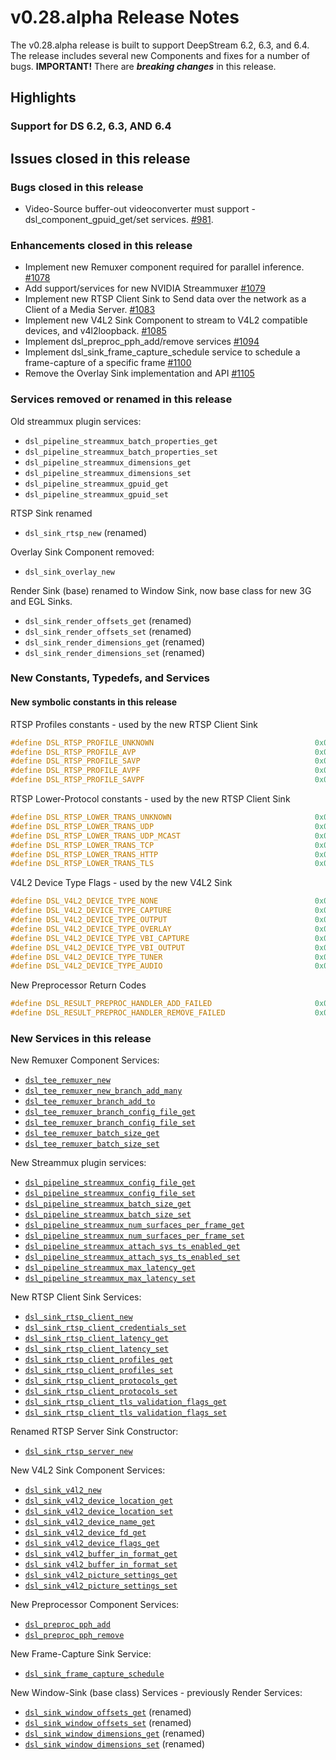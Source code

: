 # v0.28.alpha Release Notes
The v0.28.alpha release is built to support DeepStream 6.2, 6.3, and 6.4. The release includes several new Components and fixes for a number of bugs. **IMPORTANT!** There are _**breaking changes**_ in this release. 

## Highlights

### Support for DS 6.2, 6.3, AND 6.4

## Issues closed in this release
### Bugs closed in this release
* Video-Source buffer-out videoconverter must support - dsl_component_gpuid_get/set services. [#981](https://github.com/prominenceai/deepstream-services-library/issues/981).

### Enhancements closed in this release
* Implement new Remuxer component required for parallel inference. [#1078](https://github.com/prominenceai/deepstream-services-library/issues/1078)
* Add support/services for new NVIDIA Streammuxer [#1079](https://github.com/prominenceai/deepstream-services-library/issues/1079)
* Implement new RTSP Client Sink to Send data over the network as a Client of a Media Server. [#1083](https://github.com/prominenceai/deepstream-services-library/issues/1083)
* Implement new V4L2 Sink Component to stream to V4L2 compatible devices, and v4l2loopback. [#1085](https://github.com/prominenceai/deepstream-services-library/issues/1085)
* Implement dsl_preproc_pph_add/remove services [#1094](https://github.com/prominenceai/deepstream-services-library/issues/1094)
* Implement dsl_sink_frame_capture_schedule service to schedule a frame-capture of a specific frame [#1100](https://github.com/prominenceai/deepstream-services-library/issues/1100)
* Remove the Overlay Sink implementation and API [#1105](https://github.com/prominenceai/deepstream-services-library/issues/1105)

### Services removed or renamed in this release
Old streammux plugin services:
* `dsl_pipeline_streammux_batch_properties_get`
* `dsl_pipeline_streammux_batch_properties_set`
* `dsl_pipeline_streammux_dimensions_get`
* `dsl_pipeline_streammux_dimensions_set`
* `dsl_pipeline_streammux_gpuid_get`
* `dsl_pipeline_streammux_gpuid_set`

RTSP Sink renamed
* `dsl_sink_rtsp_new` (renamed)
  
Overlay Sink Component removed:
* `dsl_sink_overlay_new`

Render Sink (base) renamed to Window Sink, now base class for new 3G and EGL Sinks.
* `dsl_sink_render_offsets_get` (renamed)
* `dsl_sink_render_offsets_set` (renamed)
* `dsl_sink_render_dimensions_get` (renamed)
* `dsl_sink_render_dimensions_set` (renamed)
  
### New Constants, Typedefs, and Services
#### New symbolic constants in this release
RTSP Profiles constants - used by the new RTSP Client Sink
```c
#define DSL_RTSP_PROFILE_UNKNOWN                                    0x00000000
#define DSL_RTSP_PROFILE_AVP                                        0x00000001
#define DSL_RTSP_PROFILE_SAVP                                       0x00000002
#define DSL_RTSP_PROFILE_AVPF                                       0x00000004
#define DSL_RTSP_PROFILE_SAVPF                                      0x00000008
```
RTSP Lower-Protocol constants - used by the new RTSP Client Sink
```c
#define DSL_RTSP_LOWER_TRANS_UNKNOWN                                0x00000000
#define DSL_RTSP_LOWER_TRANS_UDP                                    0x00000001
#define DSL_RTSP_LOWER_TRANS_UDP_MCAST                              0x00000002
#define DSL_RTSP_LOWER_TRANS_TCP                                    0x00000004
#define DSL_RTSP_LOWER_TRANS_HTTP                                   0x00000010
#define DSL_RTSP_LOWER_TRANS_TLS                                    0x00000020
```

V4L2 Device Type Flags - used by the new V4L2 Sink
```c
#define DSL_V4L2_DEVICE_TYPE_NONE                                   0x00000000 
#define DSL_V4L2_DEVICE_TYPE_CAPTURE                                0x00000001
#define DSL_V4L2_DEVICE_TYPE_OUTPUT                                 0x00000002
#define DSL_V4L2_DEVICE_TYPE_OVERLAY                                0x00000004
#define DSL_V4L2_DEVICE_TYPE_VBI_CAPTURE                            0x00000010
#define DSL_V4L2_DEVICE_TYPE_VBI_OUTPUT                             0x00000020
#define DSL_V4L2_DEVICE_TYPE_TUNER                                  0x00010000
#define DSL_V4L2_DEVICE_TYPE_AUDIO                                  0x00020000
```

New Preprocessor Return Codes
```c
#define DSL_RESULT_PREPROC_HANDLER_ADD_FAILED                       0x00B00008
#define DSL_RESULT_PREPROC_HANDLER_REMOVE_FAILED                    0x00B00009
```

### New Services in this release
New Remuxer Component Services:
* [`dsl_tee_remuxer_new`](/docs/api-tee.md#dsl_tee_remuxer_new)
* [`dsl_tee_remuxer_new_branch_add_many`](/docs/api-tee.md#dsl_tee_remuxer_new_branch_add_many)
* [`dsl_tee_remuxer_branch_add_to`](/docs/api-tee.md#dsl_tee_remuxer_branch_add_to)
* [`dsl_tee_remuxer_branch_config_file_get`](/docs/api-tee.md#dsl_tee_remuxer_branch_config_file_get)
* [`dsl_tee_remuxer_branch_config_file_set`](/docs/api-tee.md#dsl_tee_remuxer_branch_config_file_set)
* [`dsl_tee_remuxer_batch_size_get`](/docs/api-tee.md#dsl_tee_remuxer_batch_size_get)
* [`dsl_tee_remuxer_batch_size_set`](/docs/api-tee.md#dsl_tee_remuxer_batch_size_set)

New Streammux plugin services:
* [`dsl_pipeline_streammux_config_file_get`](/docs/api-pipeline.md#dsl_pipeline_streammux_config_file_get)
* [`dsl_pipeline_streammux_config_file_set`](/docs/api-pipeline.md#dsl_pipeline_streammux_config_file_set)
* [`dsl_pipeline_streammux_batch_size_get`](/docs/api-pipeline.md#dsl_pipeline_streammux_batch_size_get)
* [`dsl_pipeline_streammux_batch_size_set`](/docs/api-pipeline.md#dsl_pipeline_streammux_batch_size_set)
* [`dsl_pipeline_streammux_num_surfaces_per_frame_get`](/docs/api-pipeline.md#dsl_pipeline_streammux_num_surfaces_per_frame_get)
* [`dsl_pipeline_streammux_num_surfaces_per_frame_set`](/docs/api-pipeline.md#dsl_pipeline_streammux_num_surfaces_per_frame_set)
* [`dsl_pipeline_streammux_attach_sys_ts_enabled_get`](/docs/api-pipeline.md#dsl_pipeline_streammux_attach_sys_ts_enabled_get)
* [`dsl_pipeline_streammux_attach_sys_ts_enabled_set`](/docs/api-pipeline.md#dsl_pipeline_streammux_attach_sys_ts_enabled_set)
* [`dsl_pipeline_streammux_max_latency_get`](/docs/api-pipeline.md#dsl_pipeline_streammux_max_latency_get)
* [`dsl_pipeline_streammux_max_latency_set`](/docs/api-pipeline.md#dsl_pipeline_streammux_max_latency_set)

New RTSP Client Sink Services:
* [`dsl_sink_rtsp_client_new`](/docs/api-sink.md#dsl_sink_rtsp_client_new)
* [`dsl_sink_rtsp_client_credentials_set`](/docs/api-sink.md#dsl_sink_rtsp_client_credentials_set)
* [`dsl_sink_rtsp_client_latency_get`](/docs/api-sink.md#dsl_sink_rtsp_client_latency_get)
* [`dsl_sink_rtsp_client_latency_set`](/docs/api-sink.md#dsl_sink_rtsp_client_latency_set)
* [`dsl_sink_rtsp_client_profiles_get`](/docs/api-sink.md#dsl_sink_rtsp_client_profiles_get)
* [`dsl_sink_rtsp_client_profiles_set`](/docs/api-sink.md#dsl_sink_rtsp_client_profiles_set)
* [`dsl_sink_rtsp_client_protocols_get`](/docs/api-sink.md#dsl_sink_rtsp_client_protocols_get)
* [`dsl_sink_rtsp_client_protocols_set`](/docs/api-sink.md#dsl_sink_rtsp_client_protocols_set)
* [`dsl_sink_rtsp_client_tls_validation_flags_get`](/docs/api-sink.md#dsl_sink_rtsp_client_tls_validation_flags_get)
* [`dsl_sink_rtsp_client_tls_validation_flags_set`](/docs/api-sink.md#dsl_sink_rtsp_client_tls_validation_flags_set)

Renamed RTSP Server Sink Constructor:
* [`dsl_sink_rtsp_server_new`](/docs/api-sink.md#dsl_sink_rtsp_server_new)

New V4L2 Sink Component Services:
* [`dsl_sink_v4l2_new`](/docs/api-sink.md#dsl_sink_v4l2_new)
* [`dsl_sink_v4l2_device_location_get`](/docs/api-sink.md#dsl_sink_v4l2_device_location_get)
* [`dsl_sink_v4l2_device_location_set`](/docs/api-sink.md#dsl_sink_v4l2_device_location_set)
* [`dsl_sink_v4l2_device_name_get`](/docs/api-sink.md#dsl_sink_v4l2_device_name_get)
* [`dsl_sink_v4l2_device_fd_get`](/docs/api-sink.md#dsl_sink_v4l2_device_fd_get)
* [`dsl_sink_v4l2_device_flags_get`](/docs/api-sink.md#dsl_sink_v4l2_device_flags_get)
* [`dsl_sink_v4l2_buffer_in_format_get`](/docs/api-sink.md#dsl_sink_v4l2_buffer_in_format_get)
* [`dsl_sink_v4l2_buffer_in_format_set`](/docs/api-sink.md#dsl_sink_v4l2_buffer_in_format_set)
* [`dsl_sink_v4l2_picture_settings_get`](/docs/api-sink.md#dsl_sink_v4l2_picture_settings_get)
* [`dsl_sink_v4l2_picture_settings_set`](/docs/api-sink.md#dsl_sink_v4l2_picture_settings_set)

New Preprocessor Component Services:
* [`dsl_preproc_pph_add`](/docs/api-preproc.md#dsl_preproc_pph_add)
* [`dsl_preproc_pph_remove`](/docs/api-preproc.md#dsl_preproc_pph_remove)

New Frame-Capture Sink Service:
* [`dsl_sink_frame_capture_schedule`](/docs/api-sink.md#dsl_sink_frame_capture_schedule)

New Window-Sink (base class) Services - previously Render Services:
* [`dsl_sink_window_offsets_get`](/docs/api-sink.md#dsl_sink_window_offsets_get) (renamed)
* [`dsl_sink_window_offsets_set`](/docs/api-sink.md#dsl_sink_window_offsets_set) (renamed)
* [`dsl_sink_window_dimensions_get`](/docs/api-sink.md#dsl_sink_window_dimensions_get) (renamed)
* [`dsl_sink_window_dimensions_set`](/docs/api-sink.md#dsl_sink_window_dimensions_set) (renamed)

